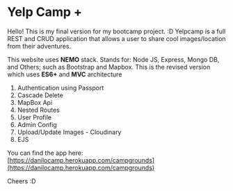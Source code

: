 # Yelp Camp +

Hello! This is my final version for my bootcamp project. :D
Yelpcamp is a full REST and CRUD application  that allows a user to share cool images/location from their adventures.

This website uses **NEMO** stack. Stands for: Node JS, Express, Mongo DB, and Others; such as Bootstrap and Mapbox.
This is the revised version which uses **ES6+** and **MVC** architecture
 1. Authentication using Passport
 2. Cascade Delete
 3. MapBox Api
 4. Nested Routes
 5. User Profile
 6. Admin Config
 7. Upload/Update Images - Cloudinary
 8. EJS

You can find the app here: [https://danilocamp.herokuapp.com/campgrounds](https://danilocamp.herokuapp.com/campgrounds)

Cheers :D
